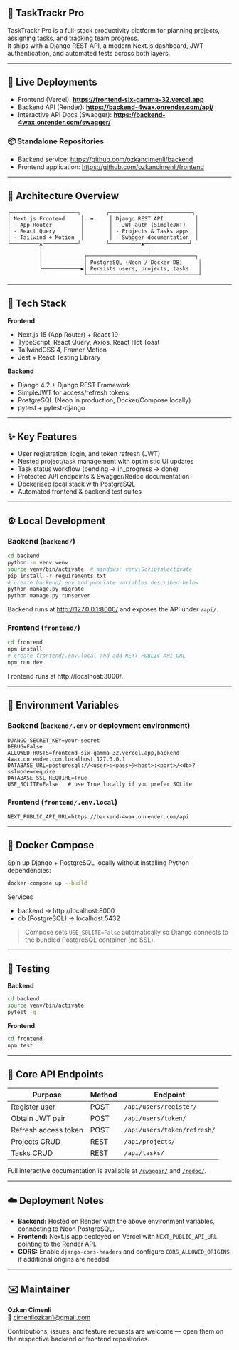 ## 🧠 TaskTrackr Pro

TaskTrackr Pro is a full-stack productivity platform for planning projects, assigning tasks, and tracking team progress.  
It ships with a Django REST API, a modern Next.js dashboard, JWT authentication, and automated tests across both layers.

---

## 🔗 Live Deployments
- Frontend (Vercel): **https://frontend-six-gamma-32.vercel.app**
- Backend API (Render): **https://backend-4wax.onrender.com/api/**
- Interactive API Docs (Swagger): **https://backend-4wax.onrender.com/swagger/**

### 📦 Standalone Repositories
- Backend service: https://github.com/ozkancimenli/backend  
- Frontend application: https://github.com/ozkancimenli/frontend

---

## 🧱 Architecture Overview
```
┌─────────────────────┐        ┌──────────────────────────┐
│ Next.js Frontend     │  ⇆     │ Django REST API          │
│ - App Router         │        │ - JWT auth (SimpleJWT)   │
│ - React Query        │        │ - Projects & Tasks apps  │
│ - Tailwind + Motion  │        │ - Swagger documentation  │
└─────────▲───────────┘        └──────────▲──────────────┘
          │                                 │
          │             ┌───────────────────┴──────────────┐
          │             │ PostgreSQL (Neon / Docker DB)     │
          └────────────▶│ Persists users, projects, tasks   │
                        └───────────────────────────────────┘
```

---

## 🚀 Tech Stack

**Frontend**
- Next.js 15 (App Router) + React 19
- TypeScript, React Query, Axios, React Hot Toast
- TailwindCSS 4, Framer Motion
- Jest + React Testing Library

**Backend**
- Django 4.2 + Django REST Framework
- SimpleJWT for access/refresh tokens
- PostgreSQL (Neon in production, Docker/Compose locally)
- pytest + pytest-django

---

## ✨ Key Features
- User registration, login, and token refresh (JWT)
- Nested project/task management with optimistic UI updates
- Task status workflow (pending → in_progress → done)
- Protected API endpoints & Swagger/Redoc documentation
- Dockerised local stack with PostgreSQL
- Automated frontend & backend test suites

---

## ⚙️ Local Development

### Backend (`backend/`)
```bash
cd backend
python -m venv venv
source venv/bin/activate  # Windows: venv\Scripts\activate
pip install -r requirements.txt
# create backend/.env and populate variables described below
python manage.py migrate
python manage.py runserver
```
Backend runs at http://127.0.0.1:8000/ and exposes the API under `/api/`.

### Frontend (`frontend/`)
```bash
cd frontend
npm install
# create frontend/.env.local and add NEXT_PUBLIC_API_URL
npm run dev
```
Frontend runs at http://localhost:3000/.

---

## 🔑 Environment Variables

### Backend (`backend/.env` or deployment environment)
```
DJANGO_SECRET_KEY=your-secret
DEBUG=False
ALLOWED_HOSTS=frontend-six-gamma-32.vercel.app,backend-4wax.onrender.com,localhost,127.0.0.1
DATABASE_URL=postgresql://<user>:<pass>@<host>:<port>/<db>?sslmode=require
DATABASE_SSL_REQUIRE=True
USE_SQLITE=False   # use True locally if you prefer SQLite
```

### Frontend (`frontend/.env.local`)
```
NEXT_PUBLIC_API_URL=https://backend-4wax.onrender.com/api
```

---

## 🐳 Docker Compose
Spin up Django + PostgreSQL locally without installing Python dependencies:
```bash
docker-compose up --build
```
Services
- backend → http://localhost:8000
- db (PostgreSQL) → localhost:5432

> Compose sets `USE_SQLITE=False` automatically so Django connects to the bundled PostgreSQL container (no SSL).

---

## 🧪 Testing

**Backend**
```bash
cd backend
source venv/bin/activate
pytest -q
```

**Frontend**
```bash
cd frontend
npm test
```

---

## 🔐 Core API Endpoints
| Purpose              | Method | Endpoint                      |
|----------------------|--------|-------------------------------|
| Register user        | POST   | `/api/users/register/`        |
| Obtain JWT pair      | POST   | `/api/users/token/`           |
| Refresh access token | POST   | `/api/users/token/refresh/`   |
| Projects CRUD        | REST   | `/api/projects/`              |
| Tasks CRUD           | REST   | `/api/tasks/`                 |

Full interactive documentation is available at [`/swagger/`](https://backend-4wax.onrender.com/swagger/) and [`/redoc/`](https://backend-4wax.onrender.com/redoc/).

---

## ☁️ Deployment Notes
- **Backend:** Hosted on Render with the above environment variables, connecting to Neon PostgreSQL.
- **Frontend:** Next.js app deployed on Vercel with `NEXT_PUBLIC_API_URL` pointing to the Render API.
- **CORS:** Enable `django-cors-headers` and configure `CORS_ALLOWED_ORIGINS` if additional origins are needed.

---

## ✉️ Maintainer
**Ozkan Cimenli**  
📧 cimenliozkan1@gmail.com

Contributions, issues, and feature requests are welcome — open them on the respective backend or frontend repositories.
